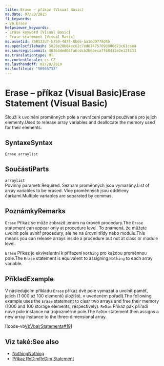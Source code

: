 ```yaml
---
title: Erase – příkaz (Visual Basic)
ms.date: 07/20/2015
f1_keywords:
- vb.Erase
helpviewer_keywords:
- Erase keyword [Visual Basic]
- Erase statement [Visual Basic]
ms.assetid: 7a8133d7-b750-4d74-8b66-ba1dd9778d4b
ms.openlocfilehash: 5828e28b84ec62c7ed674757090806d73c61caea
ms.sourcegitcommit: 40364ded04fa6cdcb2b6beca7f68412e2e12f633
ms.translationtype: MT
ms.contentlocale: cs-CZ
ms.lasthandoff: 02/28/2019
ms.locfileid: "56966733"
---
```

# <a name="erase-statement-visual-basic"></a><span data-ttu-id="5daa7-102">Erase – příkaz (Visual Basic)</span><span class="sxs-lookup"><span data-stu-id="5daa7-102">Erase Statement (Visual Basic)</span></span>
<span data-ttu-id="5daa7-103">Slouží k uvolnění proměnných pole a navrácení paměti používané pro jejich elementy.</span><span class="sxs-lookup"><span data-stu-id="5daa7-103">Used to release array variables and deallocate the memory used for their elements.</span></span>  
  
## <a name="syntax"></a><span data-ttu-id="5daa7-104">Syntaxe</span><span class="sxs-lookup"><span data-stu-id="5daa7-104">Syntax</span></span>  
  
```  
Erase arraylist  
```  
  
## <a name="parts"></a><span data-ttu-id="5daa7-105">Součásti</span><span class="sxs-lookup"><span data-stu-id="5daa7-105">Parts</span></span>  
 `arraylist`  
 <span data-ttu-id="5daa7-106">Povinný parametr.</span><span class="sxs-lookup"><span data-stu-id="5daa7-106">Required.</span></span> <span data-ttu-id="5daa7-107">Seznam proměnných jsou vymazány.</span><span class="sxs-lookup"><span data-stu-id="5daa7-107">List of array variables to be erased.</span></span> <span data-ttu-id="5daa7-108">Více proměnných jsou odděleny čárkami.</span><span class="sxs-lookup"><span data-stu-id="5daa7-108">Multiple variables are separated by commas.</span></span>  
  
## <a name="remarks"></a><span data-ttu-id="5daa7-109">Poznámky</span><span class="sxs-lookup"><span data-stu-id="5daa7-109">Remarks</span></span>  
 <span data-ttu-id="5daa7-110">`Erase` Příkaz se může zobrazit jenom na úroveň procedury.</span><span class="sxs-lookup"><span data-stu-id="5daa7-110">The `Erase` statement can appear only at procedure level.</span></span> <span data-ttu-id="5daa7-111">To znamená, že můžete uvolnit pole uvnitř procedury, ale ne na úrovni třídy nebo modulu.</span><span class="sxs-lookup"><span data-stu-id="5daa7-111">This means you can release arrays inside a procedure but not at class or module level.</span></span>  
  
 <span data-ttu-id="5daa7-112">`Erase` Příkaz je ekvivalentní k přiřazení `Nothing` pro každou proměnnou pole.</span><span class="sxs-lookup"><span data-stu-id="5daa7-112">The `Erase` statement is equivalent to assigning `Nothing` to each array variable.</span></span>  
  
## <a name="example"></a><span data-ttu-id="5daa7-113">Příklad</span><span class="sxs-lookup"><span data-stu-id="5daa7-113">Example</span></span>  
 <span data-ttu-id="5daa7-114">V následujícím příkladu `Erase` příkaz dvě pole vymazat a uvolnit paměť, jejich (1 000 až 100 elementů úložiště, v uvedeném pořadí).</span><span class="sxs-lookup"><span data-stu-id="5daa7-114">The following example uses the `Erase` statement to clear two arrays and free their memory (1000 and 100 storage elements, respectively).</span></span> <span data-ttu-id="5daa7-115">`ReDim` Příkaz pak přiřadí nové pole instance na trojrozměrné pole.</span><span class="sxs-lookup"><span data-stu-id="5daa7-115">The `ReDim` statement then assigns a new array instance to the three-dimensional array.</span></span>  
  
 [!code-vb[VbVbalrStatements#19](~/samples/snippets/visualbasic/VS_Snippets_VBCSharp/VbVbalrStatements/VB/Class1.vb#19)]  
  
## <a name="see-also"></a><span data-ttu-id="5daa7-116">Viz také:</span><span class="sxs-lookup"><span data-stu-id="5daa7-116">See also</span></span>
- [<span data-ttu-id="5daa7-117">Nothing</span><span class="sxs-lookup"><span data-stu-id="5daa7-117">Nothing</span></span>](../../../visual-basic/language-reference/nothing.md)
- [<span data-ttu-id="5daa7-118">Příkaz ReDim</span><span class="sxs-lookup"><span data-stu-id="5daa7-118">ReDim Statement</span></span>](../../../visual-basic/language-reference/statements/redim-statement.md)

